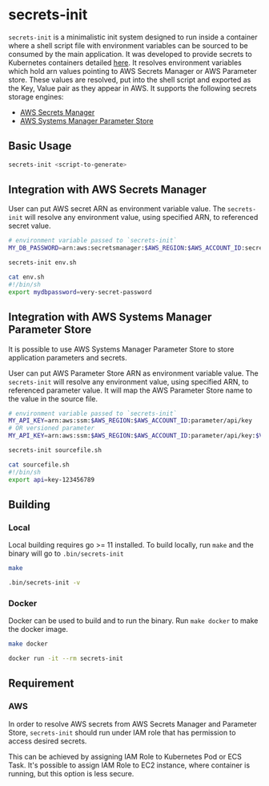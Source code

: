 # secrets-init

`secrets-init` is a minimalistic init system designed to run inside a container where a shell script file with environment variables can be sourced to be consumed by the main application. It was developed to provide secrets to Kubernetes containers detailed [here](https://github.com/ryohare/secrets-sidecar-eks-poc). It resolves environment variables which hold arn values pointing to AWS Secrets Manager or AWS Parameter store. These values are resolved, put into the shell script and exported as the Key, Value pair as they appear in AWS. It supports the following secrets storage engines:

- [AWS Secrets Manager](https://aws.amazon.com/secrets-manager/)
- [AWS Systems Manager Parameter Store](https://docs.aws.amazon.com/systems-manager/latest/userguide/systems-manager-parameter-store.html)

## Basic Usage
```bash
secrets-init <script-to-generate>
```

## Integration with AWS Secrets Manager

User can put AWS secret ARN as environment variable value. The `secrets-init` will resolve any environment value, using specified ARN, to referenced secret value.

```sh
# environment variable passed to `secrets-init`
MY_DB_PASSWORD=arn:aws:secretsmanager:$AWS_REGION:$AWS_ACCOUNT_ID:secret:mydbpassword-cdma3

secrets-init env.sh

cat env.sh
#!/bin/sh
export mydbpassword=very-secret-password
```

## Integration with AWS Systems Manager Parameter Store

It is possible to use AWS Systems Manager Parameter Store to store application parameters and secrets.

User can put AWS Parameter Store ARN as environment variable value. The `secrets-init` will resolve any environment value, using specified ARN, to referenced parameter value. It will map the AWS Parameter Store name to the value in the source file.

```sh
# environment variable passed to `secrets-init`
MY_API_KEY=arn:aws:ssm:$AWS_REGION:$AWS_ACCOUNT_ID:parameter/api/key
# OR versioned parameter
MY_API_KEY=arn:aws:ssm:$AWS_REGION:$AWS_ACCOUNT_ID:parameter/api/key:$VERSION

secrets-init sourcefile.sh

cat sourcefile.sh
#!/bin/sh
export api=key-123456789
```

## Building
### Local
Local building requires go >= 11 installed. To build locally, run `make` and the binary will go to `.bin/secrets-init`
```bash
make

.bin/secrets-init -v
```
### Docker
Docker can be used to build and to run the binary. Run `make docker` to make the docker image.
```bash
make docker

docker run -it --rm secrets-init
```

## Requirement

### AWS

In order to resolve AWS secrets from AWS Secrets Manager and Parameter Store, `secrets-init` should run under IAM role that has permission to access desired secrets.

This can be achieved by assigning IAM Role to Kubernetes Pod or ECS Task. It's possible to assign IAM Role to EC2 instance, where container is running, but this option is less secure.